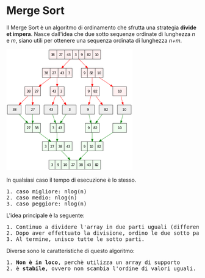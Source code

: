 # Merge Sort

Il Merge Sort è un algoritmo di ordinamento che sfrutta una strategia <b>divide et impera</b>.
Nasce dall'idea che due sotto sequenze ordinate di lunghezza <i>n</i> e <i>m</i>, siano utili per ottenere una sequenza ordinata di lunghezza <i>n+m</i>.

![Merge Sort](https://github.com/mariocuomo/Algoritmi-e-strutture-di-dati/blob/master/ordinamenti/merge%20sort/merge%20sort.png)

In qualsiasi caso il tempo di esecuzione è lo stesso.
<pre>
1. caso migliore: nlog(n)
2. caso medio: nlog(n)
3. caso peggiore: nlog(n)
</pre>

L'idea principale è la seguente:
<pre>
1. Continuo a dividere l'array in due parti uguali (differenza lunghezze +-1) fino ad arrivare a un caso base, ovvero l'array di un elemento che risulta essere ordinato per definizione.
2. Dopo aver effettuato la divisione, ordino le due sotto parti.
3. Al termine, unisco tutte le sotto parti.
</pre>

Diverse sono le caratteristiche di questo algoritmo:
<pre>
1. <b>Non è in loco</b>, perchè utilizza un array di supporto
2. è <b>stabile</b>, ovvero non scambia l'ordine di valori uguali. (sicuramente più apprezzabile quando i dati dell'array sono dati satelliti)
</pre>

